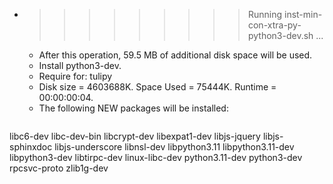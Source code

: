 * >>>>>>>>> Running inst-min-con-xtra-py-python3-dev.sh ...
  * After this operation, 59.5 MB of additional disk space will be used.
  * Install python3-dev.
  * Require for: tulipy
  * Disk size = 4603688K. Space Used = 75444K. Runtime = 00:00:00:04.
  * The following NEW packages will be installed:
  ```bash
libc6-dev libc-dev-bin libcrypt-dev libexpat1-dev libjs-jquery
libjs-sphinxdoc libjs-underscore libnsl-dev libpython3.11 libpython3.11-dev
libpython3-dev libtirpc-dev linux-libc-dev python3.11-dev python3-dev
rpcsvc-proto zlib1g-dev
  ```
